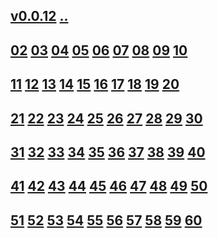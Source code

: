 ## [v0.0.12](https://github.com/littleflute/voa/edit/master/ThisIsAmerica/readme.md) [..](..)
## [02](02) [03](03) [04](04) [05](05) [06](06) [07](07) [08](08) [09](09) [10](10)
## [11](11) [12](12) [13](13) [14](14) [15](15) [16](16) [17](17) [18](18) [19](19) [20](20)
## [21](21) [22](22) [23](23) [24](24) [25](25) [26](26) [27](27) [28](28) [29](29) [30](30)
## [31](31) [32](32) [33](33) [34](34) [35](35) [36](36) [37](37) [38](38) [39](39) [40](40)
## [41](41) [42](42) [43](43) [44](44) [45](45) [46](46) [47](47) [48](48) [49](49) [50](50)
## [51](51) [52](52) [53](53) [54](54) [55](55) [56](56) [57](57) [58](58) [59](59) [60](60) 
